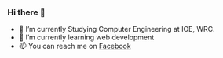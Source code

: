 ### Hi there 👋


- 🌱 I’m currently Studying Computer Engineering at IOE, WRC.
- 🔭 I’m currently learning web development
- 📫 You can reach me on [Facebook](https://www.facebook.com/anup.bashyal.16)

